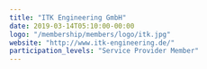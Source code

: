 ```yaml
---
title: "ITK Engineering GmbH"
date: 2019-03-14T05:10:00-00:00
logo: "/membership/members/logo/itk.jpg"
website: "http://www.itk-engineering.de/"
participation_levels: "Service Provider Member"
---
```


